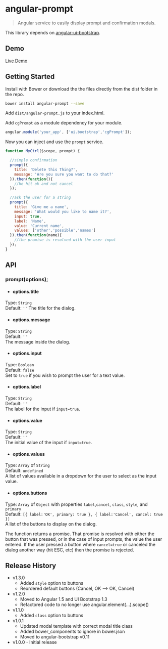 # angular-prompt

> Angular service to easily display prompt and confirmation modals.

This library depends on [angular-ui-bootstrap](https://github.com/angular-ui/bootstrap).  

## Demo

[Live Demo](http://cgross.github.io/angular-prompt/demo)

## Getting Started

Install with Bower or download the the files directly from the dist folder in the repo.
```bash
bower install angular-prompt --save
```

Add `dist/angular-prompt.js` to your index.html.  

Add `cgPrompt` as a module dependency for your module.

```js
angular.module('your_app', ['ui.bootstrap','cgPrompt']);
```

Now you can inject and use the `prompt` service.

```js
function MyCtrl($scope, prompt) {

  //simple confirmation
  prompt({
    title: 'Delete this Thing?',
    message: 'Are you sure you want to do that?'
  }).then(function(){
    //he hit ok and not cancel
  });

  //ask the user for a string
  prompt({
    title: 'Give me a name',
    message: 'What would you like to name it?',
    input: true,
    label: 'Name',
    value: 'Current name',
    values: ['other','possible','names']
  }).then(function(name){
    //the promise is resolved with the user input
  });  
}
```

## API

### prompt(options);

 - #### options.title
 Type: `String`  
 Default: `''`
 The title for the dialog.

 - #### options.message
 Type: `String`  
 Default: `''`  
 The message inside the dialog.

 - #### options.input
 Type: `Boolean`  
 Default: `false`  
 Set to `true` if you wish to prompt the user for a text value.

 - #### options.label
 Type: `String`  
 Default: `''`  
 The label for the input if `input=true`.

 - #### options.value
 Type: `String`  
 Default: `''`  
 The initial value of the input if `input=true`.

 - #### options.values
 Type: `Array` of `String`  
 Default: `undefined`  
 A list of values available in a dropdown for the user to select as the input value.

 - #### options.buttons
 Type: `Array` of `Object` with properties `label`,`cancel`, `class`, `style`, and `primary`  
 Default: `[{ label:'OK', primary: true }, { label:'Cancel', cancel: true }]`  
 A list of the buttons to display on the dialog.

The function returns a promise.  That promise is resolved with either the button that was pressed, or in the case of input prompts, the value the user entered.  If the user pressed a button where `cancel=true` or canceled the dialog another way (hit ESC, etc) then the promise is rejected.

## Release History
 * v1.3.0
   * Added `style` option to buttons
   * Reordered default buttons (Cancel, OK --> OK, Cancel)
 * v1.2.0
    * Moved to Angular 1.5 and UI Bootstrap 1.3
    * Refactored code to no longer use angular.element(...).scope()
 * v1.1.0
    * Added `class` option to buttons
 * v1.0.1
    * Updated modal template with correct modal title class
    * Added bower_components to ignore in bower.json
    * Moved to angular-bootstrap v0.11
 * v1.0.0 - Initial release
